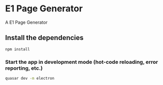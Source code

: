 # E1 Page Generator

A E1 Page Generator

## Install the dependencies
```bash
npm install
```

### Start the app in development mode (hot-code reloading, error reporting, etc.)
```bash
quasar dev -m electron
```
